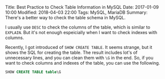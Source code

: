 Title: Best Practice to Check Table Information in MySQL
Date: 2017-01-09 10:00
Modified: 2018-04-03 22:00
Tags: MySQL, MariaDB
Summary: There's a better way to check the table schema in MySQL.

I usually use `DESC` to check the columns of the table,
which is similar to `EXPLAIN`.
But it's not enough espeicially when I want to check indexes with columns.

Recently, I got introduced of `SHOW CREATE TABLE`.
It seems strange, but it shows the SQL for creating the table.
The result includes lot's of unnecessary lines, and you can clean them with `\G` in the end.
So, if you want to check columns and indexes of the table, you can use the following.

```sql
SHOW CREATE TABLE table\G
```
